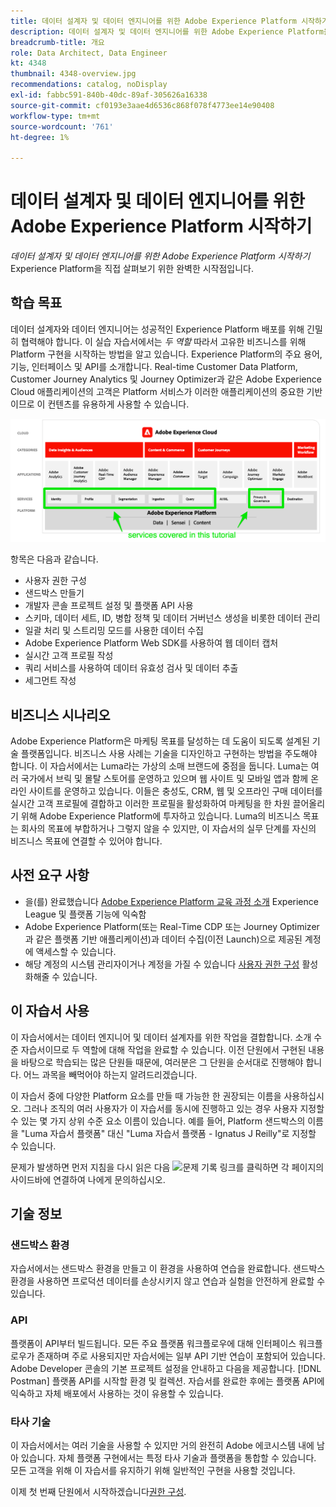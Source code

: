 ```yaml
---
title: 데이터 설계자 및 데이터 엔지니어를 위한 Adobe Experience Platform 시작하기
description: 데이터 설계자 및 데이터 엔지니어를 위한 Adobe Experience Platform을 시작합니다.
breadcrumb-title: 개요
role: Data Architect, Data Engineer
kt: 4348
thumbnail: 4348-overview.jpg
recommendations: catalog, noDisplay
exl-id: fabbc591-840b-40dc-89af-305626a16338
source-git-commit: cf0193e3aae4d6536c868f078f4773ee14e90408
workflow-type: tm+mt
source-wordcount: '761'
ht-degree: 1%

---
```


# 데이터 설계자 및 데이터 엔지니어를 위한 Adobe Experience Platform 시작하기

<!--5min-->

_데이터 설계자 및 데이터 엔지니어를 위한 Adobe Experience Platform 시작하기_ Experience Platform을 직접 살펴보기 위한 완벽한 시작점입니다.


<!--How do we address ETL-->

## 학습 목표

데이터 설계자와 데이터 엔지니어는 성공적인 Experience Platform 배포를 위해 긴밀히 협력해야 합니다. 이 실습 자습서에서는 _두 역할_ 따라서 고유한 비즈니스를 위해 Platform 구현을 시작하는 방법을 알고 있습니다. Experience Platform의 주요 용어, 기능, 인터페이스 및 API를 소개합니다. Real-time Customer Data Platform, Customer Journey Analytics 및 Journey Optimizer과 같은 Adobe Experience Cloud 애플리케이션의 고객은 Platform 서비스가 이러한 애플리케이션의 중요한 기반이므로 이 컨텐츠를 유용하게 사용할 수 있습니다.

![Adobe Experience Cloud 마케팅 - ID, 프로필, 세그멘테이션, 수집, 쿼리 및 거버넌스 자습서에서 다루는 플랫폼 서비스를 강조 표시하는 마케팅](assets/marketecture.png)

항목은 다음과 같습니다.

* 사용자 권한 구성
* 샌드박스 만들기
* 개발자 콘솔 프로젝트 설정 및 플랫폼 API 사용
* 스키마, 데이터 세트, ID, 병합 정책 및 데이터 거버넌스 생성을 비롯한 데이터 관리
* 일괄 처리 및 스트리밍 모드를 사용한 데이터 수집
* Adobe Experience Platform Web SDK를 사용하여 웹 데이터 캡처
* 실시간 고객 프로필 작성
* 쿼리 서비스를 사용하여 데이터 유효성 검사 및 데이터 추출
* 세그먼트 작성

## 비즈니스 시나리오

Adobe Experience Platform은 마케팅 목표를 달성하는 데 도움이 되도록 설계된 기술 플랫폼입니다. 비즈니스 사용 사례는 기술을 디자인하고 구현하는 방법을 주도해야 합니다. 이 자습서에서는 Luma라는 가상의 소매 브랜드에 중점을 둡니다. Luma는 여러 국가에서 브릭 및 몰탈 스토어를 운영하고 있으며 웹 사이트 및 모바일 앱과 함께 온라인 사이트를 운영하고 있습니다. 이들은 충성도, CRM, 웹 및 오프라인 구매 데이터를 실시간 고객 프로필에 결합하고 이러한 프로필을 활성화하여 마케팅을 한 차원 끌어올리기 위해 Adobe Experience Platform에 투자하고 있습니다. Luma의 비즈니스 목표는 회사의 목표에 부합하거나 그렇지 않을 수 있지만, 이 자습서의 실무 단계를 자신의 비즈니스 목표에 연결할 수 있어야 합니다.

## 사전 요구 사항

* 을(를) 완료했습니다 [Adobe Experience Platform 교육 과정 소개](https://experienceleague.adobe.com/?recommended=ExperiencePlatform-U-1-2020.1) Experience League 및 플랫폼 기능에 익숙함
* Adobe Experience Platform(또는 Real-Time CDP 또는 Journey Optimizer과 같은 플랫폼 기반 애플리케이션)과 데이터 수집(이전 Launch)으로 제공된 계정에 액세스할 수 있습니다.
* 해당 계정의 시스템 관리자이거나 계정을 가질 수 있습니다 [사용자 권한 구성](configure-permissions.md) 활성화해줄 수 있습니다.

## 이 자습서 사용

이 자습서에서는 데이터 엔지니어 및 데이터 설계자를 위한 작업을 결합합니다. 소개 수준 자습서이므로 두 역할에 대해 작업을 완료할 수 있습니다. 이전 단원에서 구현된 내용을 바탕으로 학습되는 많은 단원들 때문에, 여러분은 그 단원을 순서대로 진행해야 합니다. 어느 과목을 빼먹어야 하는지 알려드리겠습니다.

이 자습서 중에 다양한 Platform 요소를 만들 때 가능한 한 권장되는 이름을 사용하십시오. 그러나 조직의 여러 사용자가 이 자습서를 동시에 진행하고 있는 경우 사용자 지정할 수 있는 몇 가지 상위 수준 요소 이름이 있습니다. 예를 들어, Platform 샌드박스의 이름을 &quot;Luma 자습서 플랫폼&quot; 대신 &quot;Luma 자습서 플랫폼 - Ignatus J Reilly&quot;로 지정할 수 있습니다.

문제가 발생하면 먼저 지침을 다시 읽은 다음 ![문제 기록](https://experienceleague.adobe.com/assets/img/feedback.svg) 링크를 클릭하면 각 페이지의 사이드바에 연결하여 나에게 문의하십시오.

## 기술 정보

### 샌드박스 환경

자습서에서는 샌드박스 환경을 만들고 이 환경을 사용하여 연습을 완료합니다. 샌드박스 환경을 사용하면 프로덕션 데이터를 손상시키지 않고 연습과 실험을 안전하게 완료할 수 있습니다.

### API

플랫폼이 API부터 빌드됩니다. 모든 주요 플랫폼 워크플로우에 대해 인터페이스 워크플로우가 존재하며 주로 사용되지만 자습서에는 일부 API 기반 연습이 포함되어 있습니다. Adobe Developer 콘솔의 기본 프로젝트 설정을 안내하고 다음을 제공합니다. [!DNL Postman] 플랫폼 API를 시작할 환경 및 컬렉션. 자습서를 완료한 후에는 플랫폼 API에 익숙하고 자체 배포에서 사용하는 것이 유용할 수 있습니다.

### 타사 기술

이 자습서에서는 여러 기술을 사용할 수 있지만 거의 완전히 Adobe 에코시스템 내에 남아 있습니다. 자체 플랫폼 구현에서는 특정 타사 기술과 플랫폼을 통합할 수 있습니다. 모든 고객을 위해 이 자습서를 유지하기 위해 일반적인 구현을 사용할 것입니다.

이제 첫 번째 단원에서 시작하겠습니다[권한 구성](configure-permissions.md).
